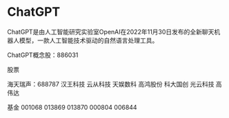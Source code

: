 # ChatGPT

ChatGPT是由人工智能研究实验室OpenAI在2022年11月30日发布的全新聊天机器人模型，一款人工智能技术驱动的自然语言处理工具。

ChatGPT概念股：886031

股票

海天瑞声：688787
汉王科技
云从科技
天娱数科
高鸿股份
科大国创
光云科技
高伟达


基金
001068
013869
013870
000804
006844

